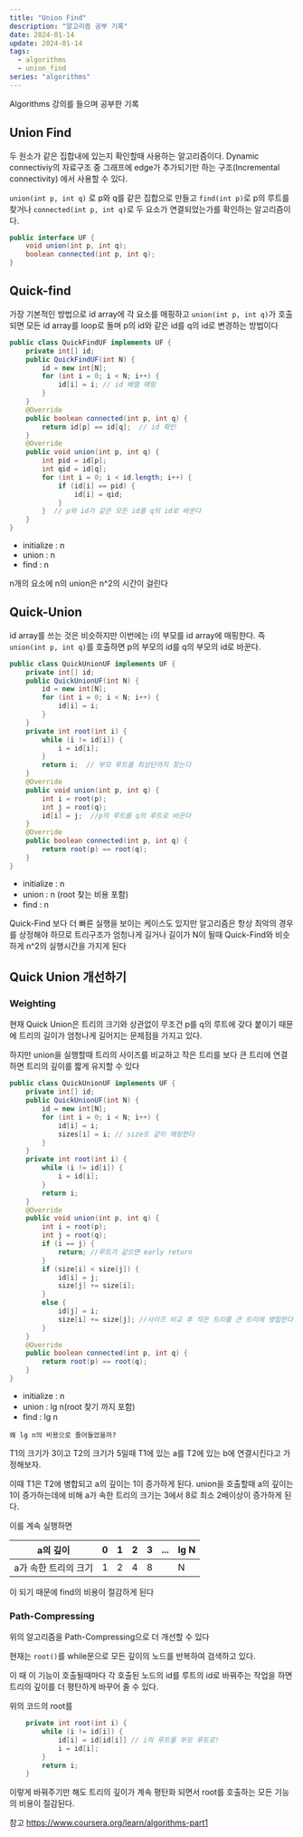 ```yaml
---
title: "Union Find"
description: "알고리즘 공부 기록"
date: 2024-01-14
update: 2024-01-14
tags:
  - algorithms
  - union_find
series: "algorithms"
---
```



Algorithms 강의를 들으며 공부한 기록

## Union Find

두 원소가 같은 집합내에 있는지 확인할때 사용하는 알고리즘이다.
Dynamic connectiviy의 자료구조 중 그래프에 edge가 추가되기만 하는 구조(Incremental connectivity) 에서 사용할 수 있다. 

`union(int p, int q)` 로 p와 q를 같은 집합으로 만들고
`find(int p)`로 p의 루트를 찾거나 `connected(int p, int q)`로 두 요소가 연결되었는가를 확인하는 알고리즘이다. 

```java
public interface UF {  
    void union(int p, int q);  
    boolean connected(int p, int q);  
}
```

## Quick-find

가장 기본적인 방법으로 id array에 각 요소를 매핑하고 `union(int p, int q)`가 호출되면 모든 id array를 loop로 돌며 p의 id와 같은 id를 q의 id로 변경하는 방법이다

```java
public class QuickFindUF implements UF {  
    private int[] id;  
    public QuickFindUF(int N) {  
        id = new int[N];  
        for (int i = 0; i < N; i++) {  
            id[i] = i; // id 배열 매핑
        }  
    } 
    @Override  
    public boolean connected(int p, int q) {  
        return id[p] == id[q];  // id 확인
    }  
    @Override  
    public void union(int p, int q) {  
        int pid = id[p];  
        int qid = id[q];  
        for (int i = 0; i < id.length; i++) {  
            if (id[i] == pid) {  
                id[i] = qid;  
            }  
        }  // p와 id가 같은 모든 id를 q의 id로 바꾼다 
    }  
}
```

- initialize : n
- union : n
- find : n

n개의 요소에 n의 union은 n^2의 시간이 걸린다 

## Quick-Union

id array를 쓰는 것은 비슷하지만 이번에는 i의 부모를 id array에 매핑한다. 즉 `union(int p, int q)`를 호출하면 p의 부모의 id를 q의 부모의 id로 바꾼다. 

```java
public class QuickUnionUF implements UF {  
    private int[] id; 
    public QuickUnionUF(int N) {  
        id = new int[N];  
        for (int i = 0; i < N; i++) {  
            id[i] = i;  
        }  
    }  
    private int root(int i) {        
        while (i != id[i]) {  
            i = id[i];  
        }  
        return i;  // 부모 루트를 최상단까지 찾는다 
    }  
    @Override  
    public void union(int p, int q) {        
        int i = root(p);  
        int j = root(q);  
        id[i] = j;  //p의 루트를 q의 루트로 바꾼다
    }   
    @Override  
    public boolean connected(int p, int q) {  
        return root(p) == root(q);  
    }  
}
```
- initialize : n
- union : n (root 찾는 비용 포함)
- find : n

Quick-Find 보다 더 빠른 실행을 보이는 케이스도 있지만 알고리즘은 항상 최악의 경우를 상정해야 하므로 트리구조가 엄청나게 길거나 길이가 N이 될때 Quick-Find와 비슷하게 n^2의 실행시간을 가지게 된다

## Quick Union 개선하기 

### Weighting

현재 Quick Union은 트리의 크기와 상관없이 무조건 p를 q의 루트에 갖다 
붙이기 때문에 트리의 길이가 엄청나게 길어지는 문제점을 가지고 있다. 

하지만 union을 실행할때 트리의 사이즈를 비교하고 작은 트리를 보다 큰 트리에 연결하면 트리의 깊이를 짧게 유지할 수 있다

```java
public class QuickUnionUF implements UF {  
    private int[] id; 
    public QuickUnionUF(int N) {  
        id = new int[N];  
        for (int i = 0; i < N; i++) {  
            id[i] = i;
            sizes[i] = i; // size도 같이 매핑한다
        }  
    }  
    private int root(int i) {        
        while (i != id[i]) {  
            i = id[i];  
        }  
        return i;
    }  
    @Override  
    public void union(int p, int q) {        
        int i = root(p);  
        int j = root(q);  
        if (i == j) {
	        return; //루트가 같으면 early return
        }
        if (size[i] < size[j]) {
	        id[i] = j;
	        size[j] += size[i]; 
        }
        else {
	        id[j] = i;
	        size[i] += size[j]; //사이즈 비교 후 작은 트리를 큰 트리에 병합한다
        }
    }   
    @Override  
    public boolean connected(int p, int q) {  
        return root(p) == root(q);  
    }  
}
```

- initialize : n
- union : lg n(root 찾기 까지 포함)
- find : lg n

`왜 lg n의 비용으로 줄어들었을까?` 

T1의 크기가 3이고  T2의 크기가 5일때 T1에 있는 a를 T2에 있는 b에 연결시킨다고 가정해보자. 

이때 T1은 T2에 병합되고 a의 깊이는 1이 증가하게 된다. union을 호출할때 a의 깊이는 1이 증가하는데에 비해 a가 속한 트리의 크기는 3에서 8로 최소 2배이상이 증가하게 된다.

이를 계속 실행하면 

| a의 깊이 | 0 | 1 | 2 | 3 | ... | lg N |
| ---- | ---- | ---- | ---- | ---- | ---- | ---- |
| a가 속한 트리의 크기 | 1 | 2 | 4 | 8 |  | N |

이 되기 때문에 find의 비용이 절감하게 된다

### Path-Compressing

위의 알고리즘을 Path-Compressing으로 더 개선할 수 있다   

현재는 `root()`를 while문으로 모든 깊이의 노드를 반복하여 검색하고 있다.

이 때 이 기능이 호출될때마다 각 호출된 노드의 id를 루트의 id로 바꿔주는 작업을 하면 트리의 깊이를 더 평탄하게 바꾸어 줄 수 있다.

위의 코드의 root를 
```java
    private int root(int i) {        
        while (i != id[i]) {  
	        id[i] = id[id[i]] // i의 루트를 부모 루트로!
            i = id[i];  
        }  
        return i;
    }  
```
이렇게 바꿔주기만 해도 트리의 깊이가 계속 평탄화 되면서 root를 호출하는 모든 기능의 비용이 절감된다. 



참고
https://www.coursera.org/learn/algorithms-part1